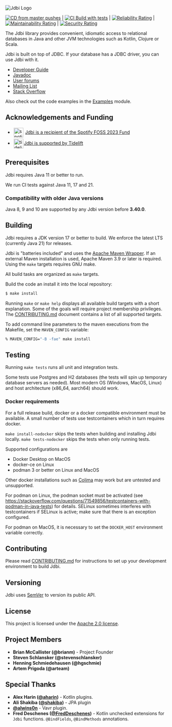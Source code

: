 ![Jdbi Logo](docs/src/adoc/images/logo.svg)

[![CD from master pushes](https://github.com/jdbi/jdbi/actions/workflows/cd.yml/badge.svg)](https://github.com/jdbi/jdbi/actions/workflows/cd.yml) |
[![CI Build with tests](https://github.com/jdbi/jdbi/actions/workflows/ci.yml/badge.svg)](https://github.com/jdbi/jdbi/actions/workflows/ci.yml) | [![Reliability Rating](https://sonarcloud.io/api/project_badges/measure?project=jdbi_jdbi&metric=reliability_rating)](https://sonarcloud.io/summary/new_code?id=jdbi_jdbi) | [![Maintainability Rating](https://sonarcloud.io/api/project_badges/measure?project=jdbi_jdbi&metric=sqale_rating)](https://sonarcloud.io/summary/new_code?id=jdbi_jdbi) | [![Security Rating](https://sonarcloud.io/api/project_badges/measure?project=jdbi_jdbi&metric=security_rating)](https://sonarcloud.io/summary/new_code?id=jdbi_jdbi)



The Jdbi library provides convenient, idiomatic access to relational databases in Java and other JVM technologies such as Kotlin, Clojure or Scala.

Jdbi is built on top of JDBC. If your database has a JDBC driver, you can use Jdbi with it.


* [Developer Guide](https://jdbi.org/)
* [Javadoc](https://jdbi.org/apidocs/)
* [User forums](https://github.com/jdbi/jdbi/discussions)
* [Mailing List](http://groups.google.com/group/jdbi)
* [Stack Overflow](https://stackoverflow.com/questions/tagged/jdbi)

Also check out the code examples in the [Examples](https://github.com/jdbi/jdbi/tree/master/examples) module.

## Acknowledgements and Funding

* <img src="docs/src/adoc/images/spotify_logo.svg" alt="spotify logo" title="spotify logo" width="30" height="30" style="vertical-align: middle; padding: 2px;"> <a href="https://engineering.atspotify.com/2023/10/announcing-the-recipients-of-the-2023-spotify-foss-fund/">Jdbi is a recipient of the Spotify FOSS 2023 Fund</a>
* <img src="docs/src/adoc/images/tidelift_logo.png" alt="tidelift logo" title="tidelift logo" width="30" height="30" style="vertical-align: middle; padding: 2px;"><a href="https://tidelift.com/funding/github/maven/org.jdbi:jdbi3-core">Jdbi is supported by Tidelift</a>

## Prerequisites

Jdbi requires Java 11 or better to run.

We run CI tests against Java 11, 17 and 21.


### Compatibility with older Java versions

Java 8, 9 and 10 are supported by any Jdbi version before **3.40.0**.

## Building

Jdbi requires a JDK version 17 or better to build. We enforce the latest LTS (currently Java 21) for releases.

Jdbi is "batteries included" and uses the [Apache Maven Wrapper](https://maven.apache.org/wrapper/). If an external Maven installation is used, Apache Maven 3.9 or later is required. Using the `make` targets requires GNU make.

All build tasks are organized as `make` targets.

Build the code an install it into the local repository:

```bash
$ make install
```

Running `make` or `make help` displays all available build targets with a short explanation. Some of the goals will require project membership privileges.  The [CONTRIBUTING.md](https://github.com/jdbi/jdbi/blob/master/CONTRIBUTING.md) document contains a list of all supported targets.

To add command line parameters to the maven executions from the Makefile, set the `MAVEN_CONFIG` variable:

``` bash
% MAVEN_CONFIG="-B -fae" make install
```


## Testing

Running `make tests` runs all unit and integration tests.

Some tests use Postgres and H2 databases (the tests will spin up temporary database servers as needed). Most modern OS (Windows, MacOS, Linux) and host architecture (x86_64, aarch64) should work.


### Docker requirements

For a full release build, docker or a docker compatible environment
must be available. A small number of tests use testcontainers which in
turn requires docker.

`make install-nodocker` skips the tests when building and installing Jdbi locally. `make tests-nodocker` skips the tests when only running tests.

Supported configurations are

* Docker Desktop on MacOS
* docker-ce on Linux
* podman 3 or better on Linux and MacOS

Other docker installations such as [Colima](https://github.com/abiosoft/colima) may work but are untested and unsupported.

For podman on Linux, the podman socket must be activated (see
https://stackoverflow.com/questions/71549856/testcontainers-with-podman-in-java-tests)
for details. SELinux sometimes interferes with testcontainers if
SELinux is active; make sure that there is an exception configured.

For podman on MacOS, it is necessary to set the `DOCKER_HOST` environment variable correctly.


## Contributing

Please read
[CONTRIBUTING.md](https://github.com/jdbi/jdbi/blob/master/CONTRIBUTING.md)
for instructions to set up your development environment to build Jdbi.


## Versioning

Jdbi uses [SemVer](http://semver.org/) to version its public API.


## License

This project is licensed under the
[Apache 2.0 license](https://www.apache.org/licenses/LICENSE-2.0.html).


## Project Members

* **Brian McCallister (@brianm)** - Project Founder
* **Steven Schlansker (@stevenschlansker)**
* **Henning Schmiedehausen (@hgschmie)**
* **Artem Prigoda (@arteam)**


## Special Thanks

* **Alex Harin ([@aharin](https://github.com/aharin))** - Kotlin plugins.
* **Ali Shakiba ([@shakiba](https://github.com/shakiba))** - JPA plugin
* **[@alwins0n](https://github.com/alwins0n)** - Vavr plugin.
* **Fred Deschenes ([@FredDeschenes](https://github.com/FredDeschenes))** -
  Kotlin unchecked extensions for `Jdbi` functions. `@BindFields`,
  `@BindMethods` annotations.
